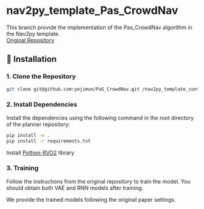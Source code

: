 # nav2py_template_Pas_CrowdNav

This branch provide the implementation of the Pas_CrowdNav algorithm in the Nav2py template.  
[Original Repository](https://github.com/yejimun/PaS_CrowdNav)

## 📌 Installation

### **1. Clone the Repository**
```bash
git clone git@github.com:yejimun/PaS_CrowdNav.git /nav2py_template_controller/nav2py_template_controller
```

### **2. Install Dependencies**

Install the dependencies using the following command in the root directory of the planner repository:
```bash
pip install -e .
pip install -r requirements.txt
```
Install [Python-RVO2](https://github.com/sybrenstuvel/Python-RVO2) library

### **3. Training**

Follow the instructions from the original repository to train the model.
You should obtain both VAE and RNN models after training.

We provide the trained models following the original paper settings.
